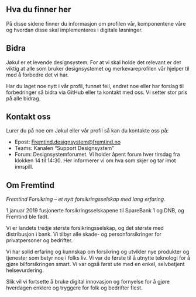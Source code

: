 ## Hva du finner her
På disse sidene finner du informasjon om profilen vår, komponentene våre og hvordan disse skal implementeres i digitale løsninger.

## Bidra
Jøkul er et levende designsystem. For at vi skal holde det relevant er det viktig at alle som bruker designsystemet og merkevareprofilen vår hjelper til med å forbedre det vi har.

Har du laget noe nytt i vår profil, funnet feil, endret noe eller har forslag til forbedringer så bidra via GitHub eller ta kontakt med oss. Vi setter stor pris på alle bidrag.

## Kontakt oss
Lurer du på noe om Jøkul eller vår profil så kan du kontakte oss på:
- Epost: [Fremtind.designsystem@fremtind.no](mailto:fremtind.designsystem@fremtind.no)
- Teams: Kanalen “Support Designsystem” 
- Forum: Designsystemforumet. Vi holder åpent forum hver tirsdag fra klokken 14 til 14:30. Her informerer vi om hva som skjer og tar imot innspill.

## Om Fremtind
_Fremtind Forsikring – et nytt forsikringsselskap med lang erfaring._ 

1.januar 2019 fusjonerte forsikringsselskapene til SpareBank 1 og DNB, og Fremtind ble født.

Vi er landets tredje største forsikringsselskap, og det største med distribusjon i bank. Vi tilbyr alle skade- og personforsikringer for privatpersoner og bedrifter.

Vi har solid erfaring og kunnskap om forsikring og utvikler nye produkter og tjenester som betyr noe i folks liv. Vi var de første til å utnytte teknologi for å gjøre bilforsikringen smart. Vi var også først ute med en enkel, selvbetjent helsevurdering.

Slik vil vi fortsette å bruke digital innovasjon og fornyelse for å gjøre hverdagen enklere og tryggere for folk og bedrifter flest.
